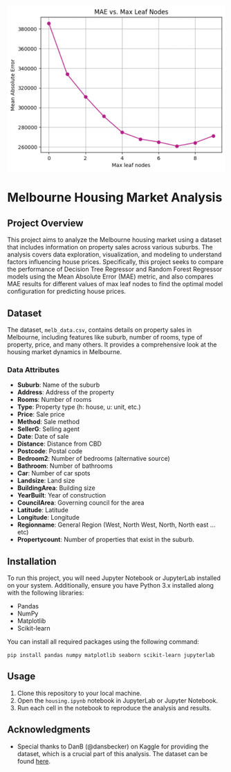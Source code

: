 ![MAE vs Max Leaf Nodes](plots/MAE_vs_MaxLeafNodes.png)
# Melbourne Housing Market Analysis

## Project Overview
This project aims to analyze the Melbourne housing market using a dataset that includes information on property sales across various suburbs. The analysis covers data exploration, visualization, and modeling to understand factors influencing house prices. Specifically, this project seeks to compare the performance of Decision Tree Regressor and Random Forest Regressor models using the Mean Absolute Error (MAE) metric, and also compares MAE results for different values of max leaf nodes to find the optimal model configuration for predicting house prices.

## Dataset
The dataset, `melb_data.csv`, contains details on property sales in Melbourne, including features like suburb, number of rooms, type of property, price, and many others. It provides a comprehensive look at the housing market dynamics in Melbourne.

### Data Attributes
- **Suburb**: Name of the suburb
- **Address**: Address of the property
- **Rooms**: Number of rooms
- **Type**: Property type (h: house, u: unit, etc.)
- **Price**: Sale price
- **Method**: Sale method
- **SellerG**: Selling agent
- **Date**: Date of sale
- **Distance**: Distance from CBD
- **Postcode**: Postal code
- **Bedroom2**: Number of bedrooms (alternative source)
- **Bathroom**: Number of bathrooms
- **Car**: Number of car spots
- **Landsize**: Land size
- **BuildingArea**: Building size
- **YearBuilt**: Year of construction
- **CouncilArea**: Governing council for the area
- **Latitude**: Latitude
- **Longitude**: Longitude
- **Regionname**: General Region (West, North West, North, North east …etc)
- **Propertycount**: Number of properties that exist in the suburb.

## Installation
To run this project, you will need Jupyter Notebook or JupyterLab installed on your system. Additionally, ensure you have Python 3.x installed along with the following libraries:
- Pandas
- NumPy
- Matplotlib
- Scikit-learn

You can install all required packages using the following command:
```
pip install pandas numpy matplotlib seaborn scikit-learn jupyterlab
```

## Usage
1. Clone this repository to your local machine.
2. Open the `housing.ipynb` notebook in JupyterLab or Jupyter Notebook.
3. Run each cell in the notebook to reproduce the analysis and results.

## Acknowledgments
- Special thanks to DanB (@dansbecker) on Kaggle for providing the dataset, which is a crucial part of this analysis. The dataset can be found [here](https://www.kaggle.com/datasets/dansbecker/melbourne-housing-snapshot).
